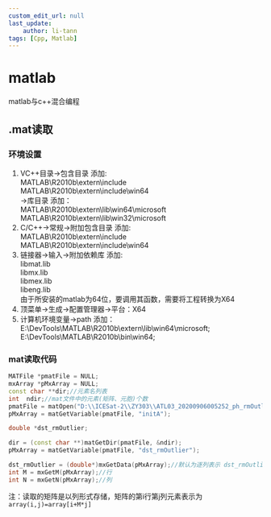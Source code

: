 ```yaml
---
custom_edit_url: null
last_update:
    author: li-tann
tags: [Cpp, Matlab]
---
```


# matlab

matlab与c++混合编程

## .mat读取

### 环境设置

1. VC++目录->包含目录 添加: \
    MATLAB\R2010b\extern\include \
    MATLAB\R2010b\extern\include\win64 \
    ->库目录 添加： \
    MATLAB\R2010b\extern\lib\win64\microsoft \
    MATLAB\R2010b\extern\lib\win32\microsoft
&nbsp;
2. C/C++->常规->附加包含目录 添加: \
    MATLAB\R2010b\extern\include \
    MATLAB\R2010b\extern\include\win64
&nbsp;
3. 链接器->输入->附加依赖库 添加: \
    libmat.lib \
    libmx.lib \
    libmex.lib \
    libeng.lib \
    由于所安装的matlab为64位，要调用其函数，需要将工程转换为X64
&nbsp;
4. 顶菜单->生成->配置管理器->平台：X64
&nbsp;
5. 计算机环境变量->path 添加： \
E:\DevTools\MATLAB\R2010b\extern\lib\win64\microsoft; \
E:\DevTools\MATLAB\R2010b\bin\win64;  

### mat读取代码

```cpp
MATFile *pmatFile = NULL;
mxArray *pMxArray = NULL;
const char **dir;//元素名列表
int  ndir;//mat文件中的元素(矩阵、元胞)个数
pmatFile = matOpen("D:\\ICESat-2\\ZY303\\ATL03_20200906005252_ph_rmOutlier.mat", "r");
pMxArray = matGetVariable(pmatFile, "initA");

double *dst_rmOutlier;

dir = (const char **)matGetDir(pmatFile, &ndir);
pMxArray = matGetVariable(pmatFile, "dst_rmOutlier");

dst_rmOutlier = (double*)mxGetData(pMxArray);//默认为逐列表示 dst_rmOutlier(i,j)=dst_rmOutlier[i+j*M]
int M = mxGetM(pMxArray);//行
int N = mxGetN(pMxArray);//列
```

注：读取的矩阵是以列形式存储，矩阵的第i行第j列元素表示为
`array(i,j)=array[i+M*j]`
